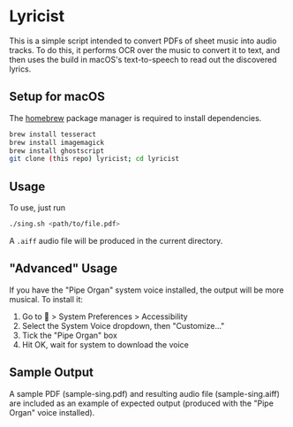 # Lyricist

This is a simple script intended to convert PDFs of sheet music into audio tracks. To do this, it performs OCR over the music to convert it to text, and then uses the build in macOS's text-to-speech to read out the discovered lyrics.

## Setup for macOS
The [homebrew](https://brew.sh/) package manager is required to install dependencies.

``` bash
brew install tesseract
brew install imagemagick
brew install ghostscript
git clone (this repo) lyricist; cd lyricist
```

## Usage

To use, just run
``` bash
./sing.sh <path/to/file.pdf>
```
A `.aiff` audio file will be produced in the current directory.

## "Advanced" Usage

If you have the "Pipe Organ" system voice installed, the output will be more musical. To install it:

1. Go to  > System Preferences > Accessibility
2. Select the System Voice dropdown, then "Customize..."
3. Tick the "Pipe Organ" box
4. Hit OK, wait for system to download the voice

## Sample Output
A sample PDF (sample-sing.pdf) and resulting audio file (sample-sing.aiff) are included as an example of expected output (produced with the "Pipe Organ" voice installed).
